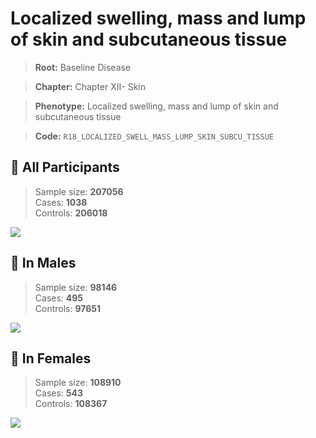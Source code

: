 # Localized swelling, mass and lump of skin and subcutaneous tissue

> **Root:** Baseline Disease  

> **Chapter:** Chapter XII- Skin  

> **Phenotype:** Localized swelling, mass and lump of skin and subcutaneous tissue  

> **Code:** `R18_LOCALIZED_SWELL_MASS_LUMP_SKIN_SUBCU_TISSUE`

## 🧪 All Participants  
> Sample size: **207056**  
> Cases: **1038**  
> Controls: **206018**
<img src="/Disease/Figures/ALL/Incidence/R18_LOCALIZED_SWELL_MASS_LUMP_SKIN_SUBCU_TISSUE.png"/>
<CsvTable src="/public/Disease/Data/ALL/Incidence/COX_R18_LOCALIZED_SWELL_MASS_LUMP_SKIN_SUBCU_TISSUE.csv" label="🔍 View full results" />

## 👨 In Males  
> Sample size: **98146**  
> Cases: **495**  
> Controls: **97651**
<img src="/Disease/Figures/Male/Incidence/R18_LOCALIZED_SWELL_MASS_LUMP_SKIN_SUBCU_TISSUE.png"/>
<CsvTable src="/public/Disease/Data/Male/Incidence/COX_R18_LOCALIZED_SWELL_MASS_LUMP_SKIN_SUBCU_TISSUE.csv" label="🔍 View full results" />

## 👩 In Females  
> Sample size: **108910**  
> Cases: **543**  
> Controls: **108367**
<img src="/Disease/Figures/Female/Incidence/R18_LOCALIZED_SWELL_MASS_LUMP_SKIN_SUBCU_TISSUE.png"/>
<CsvTable src="/public/Disease/Data/Female/Incidence/COX_R18_LOCALIZED_SWELL_MASS_LUMP_SKIN_SUBCU_TISSUE.csv" label="🔍 View full results" />
